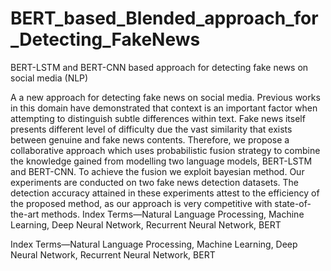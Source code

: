 # BERT_based_Blended_approach_for_Detecting_FakeNews
BERT-LSTM and BERT-CNN based approach for detecting fake news on social media (NLP)

A a new approach for detecting fake news on social media. Previous works in this domain have demonstrated that context is an important factor when attempting to distinguish subtle differences within text. Fake news itself presents different level of difficulty due the vast similarity that exists between genuine and fake news contents. Therefore, we propose a collaborative approach which uses probabilistic fusion strategy to combine the knowledge gained from modelling two language models, BERT-LSTM and BERT-CNN. To achieve the fusion we exploit bayesian method. Our experiments are conducted on two fake news detection datasets. The detection accuracy attained in these experiments attest to the efficiency of
the proposed method, as our approach is very competitive with state-of-the-art methods. Index Terms—Natural Language Processing, Machine Learning, Deep Neural Network, Recurrent Neural Network, BERT

Index Terms—Natural Language Processing, Machine Learning, Deep Neural Network, Recurrent Neural Network, BERT
